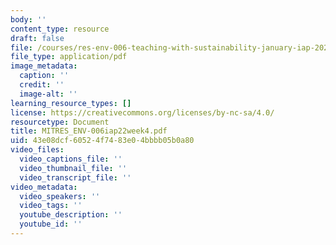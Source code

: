 ```yaml
---
body: ''
content_type: resource
draft: false
file: /courses/res-env-006-teaching-with-sustainability-january-iap-2022/mitres_env-006iap22week4.pdf
file_type: application/pdf
image_metadata:
  caption: ''
  credit: ''
  image-alt: ''
learning_resource_types: []
license: https://creativecommons.org/licenses/by-nc-sa/4.0/
resourcetype: Document
title: MITRES_ENV-006iap22week4.pdf
uid: 43e08dcf-6052-4f74-83e0-4bbbb05b0a80
video_files:
  video_captions_file: ''
  video_thumbnail_file: ''
  video_transcript_file: ''
video_metadata:
  video_speakers: ''
  video_tags: ''
  youtube_description: ''
  youtube_id: ''
---
```

